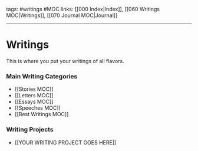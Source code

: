 tags: #writings #MOC
links: [[000 Index|Index]], [[060 Writings MOC|Writings]], [[070 Journal MOC|Journal]]

---
# Writings
This is where you put your writings of all flavors.

### Main Writing Categories
- [[Stories MOC]]
- [[Letters MOC]]
- [[Essays MOC]]
- [[Speeches MOC]]
- [[Best Writings MOC]]


### Writing Projects
- [[YOUR WRITING PROJECT GOES HERE]] 